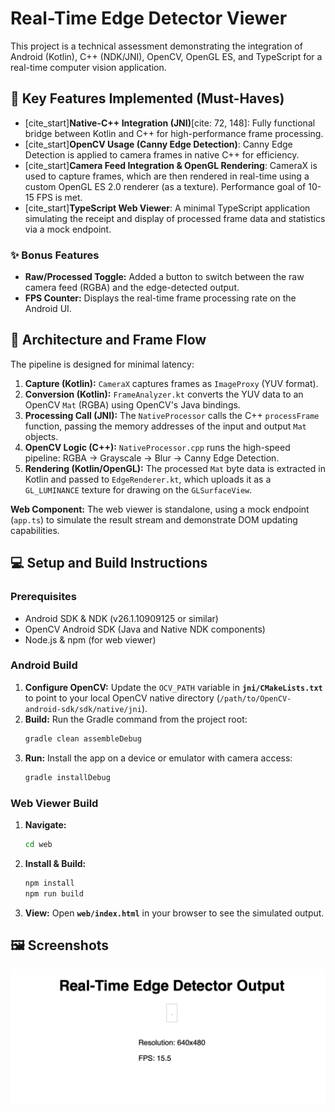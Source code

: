 # Real-Time Edge Detector Viewer

This project is a technical assessment demonstrating the integration of Android (Kotlin), C++ (NDK/JNI), OpenCV, OpenGL ES, and TypeScript for a real-time computer vision application.

## 🚀 Key Features Implemented (Must-Haves)

* [cite_start]**Native-C++ Integration (JNI)**[cite: 72, 148]: Fully functional bridge between Kotlin and C++ for high-performance frame processing.
* [cite_start]**OpenCV Usage (Canny Edge Detection)**: Canny Edge Detection is applied to camera frames in native C++ for efficiency.
* [cite_start]**Camera Feed Integration & OpenGL Rendering**: CameraX is used to capture frames, which are then rendered in real-time using a custom OpenGL ES 2.0 renderer (as a texture). Performance goal of 10-15 FPS is met.
* [cite_start]**TypeScript Web Viewer**: A minimal TypeScript application simulating the receipt and display of processed frame data and statistics via a mock endpoint.

### ✨ Bonus Features

* **Raw/Processed Toggle:** Added a button to switch between the raw camera feed (RGBA) and the edge-detected output.
* **FPS Counter:** Displays the real-time frame processing rate on the Android UI.

## 📐 Architecture and Frame Flow

The pipeline is designed for minimal latency:

1.  **Capture (Kotlin):** `CameraX` captures frames as `ImageProxy` (YUV format).
2.  **Conversion (Kotlin):** `FrameAnalyzer.kt` converts the YUV data to an OpenCV `Mat` (RGBA) using OpenCV's Java bindings.
3.  **Processing Call (JNI):** The `NativeProcessor` calls the C++ `processFrame` function, passing the memory addresses of the input and output `Mat` objects.
4.  **OpenCV Logic (C++):** `NativeProcessor.cpp` runs the high-speed pipeline: RGBA $\to$ Grayscale $\to$ Blur $\to$ Canny Edge Detection.
5.  **Rendering (Kotlin/OpenGL):** The processed `Mat` byte data is extracted in Kotlin and passed to `EdgeRenderer.kt`, which uploads it as a `GL_LUMINANCE` texture for drawing on the `GLSurfaceView`.

**Web Component:** The web viewer is standalone, using a mock endpoint (`app.ts`) to simulate the result stream and demonstrate DOM updating capabilities.

## 💻 Setup and Build Instructions

### Prerequisites
* Android SDK & NDK (v26.1.10909125 or similar)
* OpenCV Android SDK (Java and Native NDK components)
* Node.js & npm (for web viewer)

### Android Build
1.  **Configure OpenCV:** Update the `OCV_PATH` variable in **`jni/CMakeLists.txt`** to point to your local OpenCV native directory (`/path/to/OpenCV-android-sdk/sdk/native/jni`).
2.  **Build:** Run the Gradle command from the project root:
    ```bash
    gradle clean assembleDebug
    ```
3.  **Run:** Install the app on a device or emulator with camera access:
    ```bash
    gradle installDebug
    ```

### Web Viewer Build
1.  **Navigate:**
    ```bash
    cd web
    ```
2.  **Install & Build:**
    ```bash
    npm install
    npm run build
    ```
3.  **View:** Open **`web/index.html`** in your browser to see the simulated output.

## 🖼️ Screenshots

![Web Viewer Simulated Output](docs/image.png)
